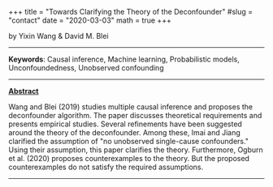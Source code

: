 +++
title = "Towards Clarifying the Theory of the Deconfounder"
#slug = "contact"
date = "2020-03-03"
math = true
+++

by Yixin Wang & David M. Blei
___
**Keywords**: Causal inference, Machine learning, Probabilistic models, Unconfoundedness, Unobserved confounding
___
**[Abstract](https://doi.org/10.48550/arXiv.2003.04948)**

Wang and Blei (2019) studies multiple causal inference and proposes the deconfounder algorithm. The paper discusses theoretical requirements and presents empirical studies. Several refinements have been suggested around the theory of the deconfounder. Among these, Imai and Jiang clarified the assumption of "no unobserved single-cause confounders." Using their assumption, this paper clarifies the theory. Furthermore, Ogburn et al. (2020) proposes counterexamples to the theory. But the proposed counterexamples do not satisfy the required assumptions.
___
 
